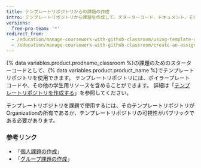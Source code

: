```yaml
---
title: テンプレートリポジトリからの課題の作成
intro: テンプレートリポジトリから課題を作成して、スターターコード、ドキュメント、その他のリソースを学生に提供できます。
versions:
  free-pro-team: '*'
redirect_from:
  - /education/manage-coursework-with-github-classroom/using-template-repos-for-assignments
  - /education/manage-coursework-with-github-classroom/create-an-assignment-from-a-template-repository
---
```


{% data variables.product.prodname_classroom %}の課題のためのスターターコードとして、{% data variables.product.product_name %}でテンプレートリポジトリを使用できます。 テンプレートリポジトリには、ボイラープレートコードや、その他の学生用リソースを含めることができます。 詳細は「[テンプレートリポジトリを作成する](/github/creating-cloning-and-archiving-repositories/creating-a-template-repository)」を参照してください。

テンプレートリポジトリを課題で使用するには、そのテンプレートリポジトリがOrganizationの所有であるか、テンプレートリポジトリの可視性がパブリックである必要があります。

### 参考リンク

- 「[個人課題の作成](/education/manage-coursework-with-github-classroom/create-an-individual-assignment)」
- 「[グループ課題の作成](/education/manage-coursework-with-github-classroom/create-a-group-assignment)」
